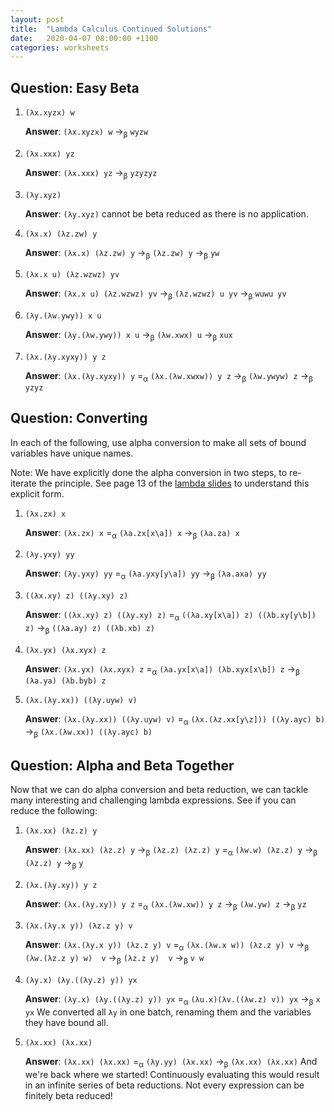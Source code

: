 ```yaml
---
layout: post
title:  "Lambda Calculus Continued Solutions"
date:   2020-04-07 08:00:00 +1100
categories: worksheets
---
```



## Question: Easy Beta

1. ```(λx.xyzx) w```

    __Answer__: ```(λx.xyzx) w``` →<sub>β</sub> ```wyzw```
2. ```(λx.xxx) yz```

    __Answer__: ```(λx.xxx) yz``` →<sub>β</sub> ```yzyzyz```
3. ```(λy.xyz)```

    __Answer__: ```(λy.xyz)``` cannot be beta reduced as there is no application.
4. ```(λx.x) (λz.zw) y```

    __Answer__: ```(λx.x) (λz.zw) y``` →<sub>β</sub> ```(λz.zw) y``` →<sub>β</sub> ```yw```
5. ```(λx.x u) (λz.wzwz) yv```

    __Answer__: ```(λx.x u) (λz.wzwz) yv``` →<sub>β</sub> ```(λz.wzwz) u yv``` →<sub>β</sub> ```wuwu yv```
6. ```(λy.(λw.ywy)) x u```

    __Answer__: ```(λy.(λw.ywy)) x u``` →<sub>β</sub> ```(λw.xwx) u``` →<sub>β</sub> ```xux```
7. ```(λx.(λy.xyxy)) y z```

    __Answer__: ```(λx.(λy.xyxy)) y``` =<sub>α</sub> ```(λx.(λw.xwxw)) y z```  →<sub>β</sub> ```(λw.ywyw) z``` →<sub>β</sub> ```yzyz```


## Question: Converting

In each of the following, use alpha conversion to make all sets of bound variables have unique names.

Note: We have explicitly done the alpha conversion in two steps, to re-iterate the principle. See page 13 of the [lambda slides](https://cs.anu.edu.au/courses/comp1100/lectures/lambda.pdf) to understand this explicit form.

1. ```(λx.zx) x```

    __Answer__: ```(λx.zx) x``` =<sub>α</sub> ```(λa.zx[x\a]) x``` →<sub>β</sub> ```(λa.za) x```
2. ```(λy.yxy) yy```

    __Answer__: ```(λy.yxy) yy``` =<sub>α</sub> ```(λa.yxy[y\a]) yy``` →<sub>β</sub> ```(λa.axa) yy```
3. ```((λx.xy) z) ((λy.xy) z)```

    __Answer__: ```((λx.xy) z) ((λy.xy) z)``` =<sub>α</sub> ```((λa.xy[x\a]) z) ((λb.xy[y\b]) z)``` →<sub>β</sub> ```((λa.ay) z) ((λb.xb) z)```
4. ```(λx.yx) (λx.xyx) z```

    __Answer__: ```(λx.yx) (λx.xyx) z``` =<sub>α</sub> ```(λa.yx[x\a]) (λb.xyx[x\b]) z``` →<sub>β</sub> ```(λa.ya) (λb.byb) z```
5. ```(λx.(λy.xx)) ((λy.uyw) v)```

    __Answer__: ```(λx.(λy.xx)) ((λy.uyw) v)``` =<sub>α</sub> ```(λx.(λz.xx[y\z])) ((λy.ayc) b)``` →<sub>β</sub> ```(λx.(λw.xx)) ((λy.ayc) b)```


## Question: Alpha and Beta Together

Now that we can do alpha conversion and beta reduction, we can tackle many interesting and challenging lambda expressions. See if you can reduce the following:

1. ```(λx.xx) (λz.z) y```

    __Answer__: ```(λx.xx) (λz.z) y``` →<sub>β</sub> ```(λz.z) (λz.z) y``` =<sub>α</sub> ```(λw.w) (λz.z) y``` →<sub>β</sub> ```(λz.z) y``` →<sub>β</sub> ```y```
2. ```(λx.(λy.xy)) y z```

    __Answer__: ```(λx.(λy.xy)) y z``` =<sub>α</sub> ```(λx.(λw.xw)) y z``` →<sub>β</sub> ```(λw.yw) z``` →<sub>β</sub> ```yz```
3. ```(λx.(λy.x y)) (λz.z y) v```

    __Answer__: ```(λx.(λy.x y)) (λz.z y) v``` =<sub>α</sub> ```(λx.(λw.x w)) (λz.z y) v``` →<sub>β</sub> ```(λw.(λz.z y) w)  v``` →<sub>β</sub> ```(λz.z y)  v``` →<sub>β</sub> ```v w```
4. ```(λy.x) (λy.((λy.z) y)) yx```

    __Answer__: ```(λy.x) (λy.((λy.z) y)) yx``` =<sub>α</sub> ```(λu.x)(λv.((λw.z) v)) yx``` →<sub>β</sub> ```x yx``` We converted all ```λy``` in one batch, renaming them and the variables they have bound all.
5. ```(λx.xx) (λx.xx)```

    __Answer__: ```(λx.xx) (λx.xx)``` =<sub>α</sub> ```(λy.yy) (λx.xx)``` →<sub>β</sub> ```(λx.xx) (λx.xx)``` And we're back where we started! Continuously evaluating this would result in an infinite series of beta reductions. Not every expression can be finitely beta reduced!
